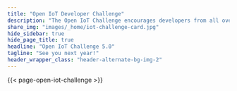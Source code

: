 ```yaml
---
title: "Open IoT Developer Challenge"
description: "The Open IoT Challenge encourages developers from all over the world to build innovative IoT solutions using open source technologies"
share_img: "images/_home/iot-challenge-card.jpg"
hide_sidebar: true
hide_page_title: true
headline: "Open IoT Challenge 5.0"
tagline: "See you next year!"
header_wrapper_class: "header-alternate-bg-img-2"
---
```


{{< page-open-iot-challenge >}}